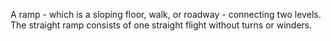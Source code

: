A ramp - which is a sloping floor, walk, or roadway - connecting two levels.
The straight ramp consists of one straight flight without turns or winders.